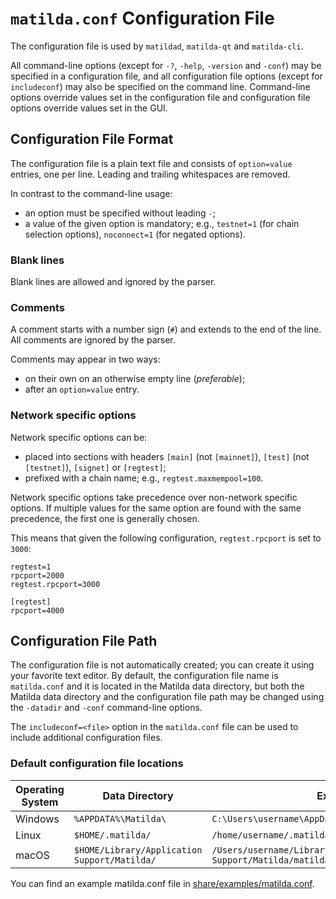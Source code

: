 # `matilda.conf` Configuration File

The configuration file is used by `matildad`, `matilda-qt` and `matilda-cli`.

All command-line options (except for `-?`, `-help`, `-version` and `-conf`) may be specified in a configuration file, and all configuration file options (except for `includeconf`) may also be specified on the command line. Command-line options override values set in the configuration file and configuration file options override values set in the GUI.

## Configuration File Format

The configuration file is a plain text file and consists of `option=value` entries, one per line. Leading and trailing whitespaces are removed.

In contrast to the command-line usage:
- an option must be specified without leading `-`;
- a value of the given option is mandatory; e.g., `testnet=1` (for chain selection options), `noconnect=1` (for negated options).

### Blank lines

Blank lines are allowed and ignored by the parser.

### Comments

A comment starts with a number sign (`#`) and extends to the end of the line. All comments are ignored by the parser.

Comments may appear in two ways:
- on their own on an otherwise empty line (_preferable_);
- after an `option=value` entry.

### Network specific options

Network specific options can be:
- placed into sections with headers `[main]` (not `[mainnet]`), `[test]` (not `[testnet]`), `[signet]` or `[regtest]`;
- prefixed with a chain name; e.g., `regtest.maxmempool=100`.

Network specific options take precedence over non-network specific options.
If multiple values for the same option are found with the same precedence, the
first one is generally chosen.

This means that given the following configuration, `regtest.rpcport` is set to `3000`:

```
regtest=1
rpcport=2000
regtest.rpcport=3000

[regtest]
rpcport=4000
```

## Configuration File Path

The configuration file is not automatically created; you can create it using your favorite text editor. By default, the configuration file name is `matilda.conf` and it is located in the Matilda data directory, but both the Matilda data directory and the configuration file path may be changed using the `-datadir` and `-conf` command-line options.

The `includeconf=<file>` option in the `matilda.conf` file can be used to include additional configuration files.

### Default configuration file locations

Operating System | Data Directory | Example Path
-- | -- | --
Windows | `%APPDATA%\Matilda\` | `C:\Users\username\AppData\Roaming\Matilda\matilda.conf`
Linux | `$HOME/.matilda/` | `/home/username/.matilda/matilda.conf`
macOS | `$HOME/Library/Application Support/Matilda/` | `/Users/username/Library/Application Support/Matilda/matilda.conf`

You can find an example matilda.conf file in [share/examples/matilda.conf](../share/examples/matilda.conf).
